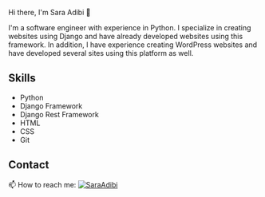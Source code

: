 Hi there, I'm Sara Adibi 👋
<!--
**saraAdibi/saraAdibi** is a ✨ _special_ ✨ repository because its `README.md` (this file) appears on your GitHub profile.

Here are some ideas to get you started:

- 🔭 I’m currently working on ...
- 🌱 I’m currently learning ...
- 👯 I’m looking to collaborate on ...
- 🤔 I’m looking for help with ...
- 💬 Ask me about ...
- 📫 How to reach me: ...
- 😄 Pronouns: ...
- ⚡ Fun fact: ...
-->
I'm a software engineer with experience in Python. I specialize in creating websites using Django and have already developed websites using this framework. In addition, I have experience creating WordPress websites and have developed several sites using this platform as well.

## Skills

- Python
- Django Framework
- Django Rest Framework
- HTML
- CSS
- Git


## Contact
📫 How to reach me: [![SaraAdibi](https://img.shields.io/badge/SaraAdibi-0077B5?style=for-the-badge&logo=linkedin&logoColor=white)](https://www.linkedin.com/in/saraAdibi/)



